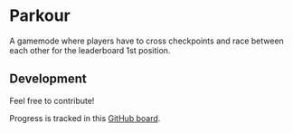 # Parkour

A gamemode where players have to cross checkpoints and race between each other for the 
leaderboard 1st position.

## Development

Feel free to contribute!

Progress is tracked in this [GitHub board](https://github.com/users/Alystrasz/projects/1).
